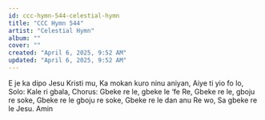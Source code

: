 ```yaml
---
id: ccc-hymn-544-celestial-hymn
title: "CCC Hymn 544"
artist: "Celestial Hymn"
album: ""
cover: ""
created: "April 6, 2025, 9:52 AM"
updated: "April 6, 2025, 9:52 AM"
---
```


E je ka dipo Jesu Kristi mu,
Ka mokan kuro ninu aniyan,
Aiye ti yio fo lo,
Solo: Kale ri gbala,
Chorus: Gbeke re le, gbeke le ‘fe Re,
Gbeke re le, gboju re soke,
Gbeke re le gboju re soke,
Gbeke re le dan anu Re wo,
Sa gbeke re le Jesu. Amin